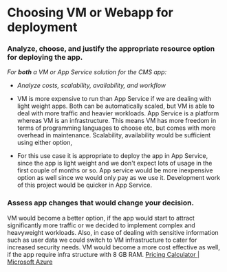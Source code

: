 # Choosing VM or Webapp for deployment

### Analyze, choose, and justify the appropriate resource option for deploying the app.

*For **both** a VM or App Service solution for the CMS app:*

- *Analyze costs, scalability, availability, and workflow*
- VM is more expensive to run than App Service if we are dealing with light weight apps. Both can be automatically scaled, but VM is able to deal with more traffic and heavier workloads. App Service is a platform whereas VM is an infrastructure. This means VM has more freedom in terms of programming languages to choose etc, but comes with more overhead in maintenance. Scalability, availability would be sufficient using either option, 

- For this use case it is appropriate to deploy the app in App Service, since the app is light weight and we don't expect lots of usage in the first couple of months or so. App service would be more inexpensive option as well since we would only pay as we use it. Development work of this project would be quicker in App Service.

### Assess app changes that would change your decision.

VM would become a better option, if the app would start to attract significantly more traffic or we decided to implement complex and heavyweight workloads. Also, in case of dealing with sensitive information such as user data we could switch to VM infrastructure to cater for increased security needs. VM would become a more cost effective as well, if the app require infra structure with 8 GB RAM. [Pricing Calculator | Microsoft Azure](https://azure.microsoft.com/en-in/pricing/calculator/)
